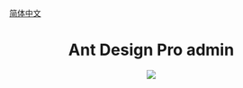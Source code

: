 [简体中文](./README.zh-CN.md)

<h1 align="center">Ant Design Pro admin</h1>

<div align="center">






![](https://user-images.githubusercontent.com/8186664/44953195-581e3d80-aec4-11e8-8dcb-54b9db38ec11.png)

</div>

